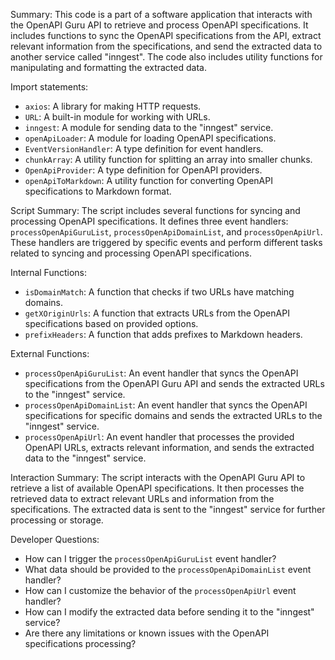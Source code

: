 Summary:
This code is a part of a software application that interacts with the OpenAPI Guru API to retrieve and process OpenAPI specifications. It includes functions to sync the OpenAPI specifications from the API, extract relevant information from the specifications, and send the extracted data to another service called "inngest". The code also includes utility functions for manipulating and formatting the extracted data.

Import statements:
- `axios`: A library for making HTTP requests.
- `URL`: A built-in module for working with URLs.
- `inngest`: A module for sending data to the "inngest" service.
- `openApiLoader`: A module for loading OpenAPI specifications.
- `EventVersionHandler`: A type definition for event handlers.
- `chunkArray`: A utility function for splitting an array into smaller chunks.
- `OpenApiProvider`: A type definition for OpenAPI providers.
- `openApiToMarkdown`: A utility function for converting OpenAPI specifications to Markdown format.

Script Summary:
The script includes several functions for syncing and processing OpenAPI specifications. It defines three event handlers: `processOpenApiGuruList`, `processOpenApiDomainList`, and `processOpenApiUrl`. These handlers are triggered by specific events and perform different tasks related to syncing and processing OpenAPI specifications.

Internal Functions:
- `isDomainMatch`: A function that checks if two URLs have matching domains.
- `getXOriginUrls`: A function that extracts URLs from the OpenAPI specifications based on provided options.
- `prefixHeaders`: A function that adds prefixes to Markdown headers.

External Functions:
- `processOpenApiGuruList`: An event handler that syncs the OpenAPI specifications from the OpenAPI Guru API and sends the extracted URLs to the "inngest" service.
- `processOpenApiDomainList`: An event handler that syncs the OpenAPI specifications for specific domains and sends the extracted URLs to the "inngest" service.
- `processOpenApiUrl`: An event handler that processes the provided OpenAPI URLs, extracts relevant information, and sends the extracted data to the "inngest" service.

Interaction Summary:
The script interacts with the OpenAPI Guru API to retrieve a list of available OpenAPI specifications. It then processes the retrieved data to extract relevant URLs and information from the specifications. The extracted data is sent to the "inngest" service for further processing or storage.

Developer Questions:
- How can I trigger the `processOpenApiGuruList` event handler?
- What data should be provided to the `processOpenApiDomainList` event handler?
- How can I customize the behavior of the `processOpenApiUrl` event handler?
- How can I modify the extracted data before sending it to the "inngest" service?
- Are there any limitations or known issues with the OpenAPI specifications processing?
